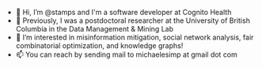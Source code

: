 - 👋 Hi, I’m @stamps and I'm a software developer at Cognito Health
- 🔬 Previously, I was a postdoctoral researcher at the University of British Columbia in the Data Management & Mining Lab
- 👀 I’m interested in misinformation mitigation, social network analysis, fair combinatorial optimization, and knowledge graphs!
- 📫 You can reach by sending mail to michaelesimp at gmail dot com

<!---
stamps/stamps is a ✨ special ✨ repository because its `README.md` (this file) appears on your GitHub profile.
You can click the Preview link to take a look at your changes.
--->
